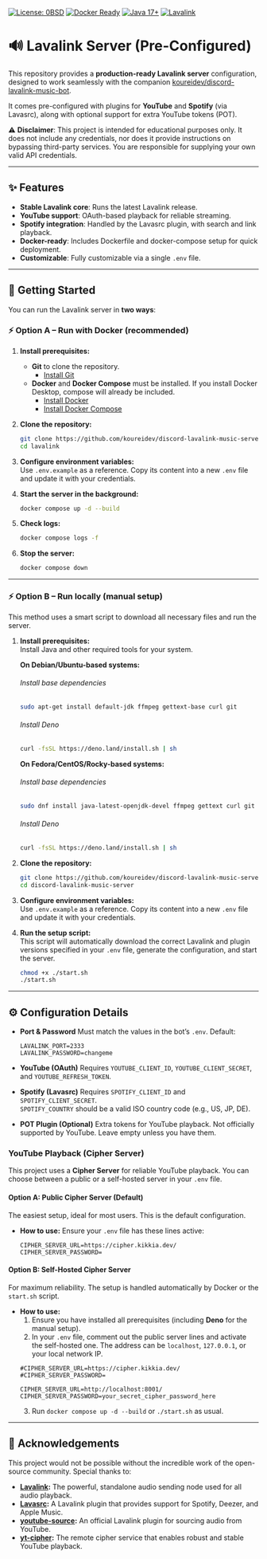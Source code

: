 [![License: 0BSD](https://img.shields.io/badge/License-0BSD-blue?style=for-the-badge)](LICENSE)
[![Docker Ready](https://img.shields.io/badge/Docker-ready-2496ED?style=for-the-badge&logo=docker&logoColor=white)](https://www.docker.com/)
[![Java 17+](https://img.shields.io/badge/Java-17%2B-orange?style=for-the-badge&logo=openjdk&logoColor=white)](https://openjdk.org/)
[![Lavalink](https://img.shields.io/badge/Lavalink-supported-FF7139?style=for-the-badge&logo=java&logoColor=white)](https://github.com/lavalink-devs/Lavalink)

# 🔊 Lavalink Server (Pre-Configured)

This repository provides a **production-ready Lavalink server** configuration, designed to work seamlessly with the companion [koureidev/discord-lavalink-music-bot](https://github.com/koureidev/discord-lavalink-music-bot).

It comes pre-configured with plugins for **YouTube** and **Spotify** (via Lavasrc), along with optional support for extra YouTube tokens (POT).

⚠️ **Disclaimer**: This project is intended for educational purposes only. It does not include any credentials, nor does it provide instructions on bypassing third-party services. You are responsible for supplying your own valid API credentials.

---

## ✨ Features

* **Stable Lavalink core**: Runs the latest Lavalink release.
* **YouTube support**: OAuth-based playback for reliable streaming.
* **Spotify integration**: Handled by the Lavasrc plugin, with search and link playback.
* **Docker-ready**: Includes Dockerfile and docker-compose setup for quick deployment.
* **Customizable**: Fully customizable via a single `.env` file.

---

## 🚀 Getting Started

You can run the Lavalink server in **two ways**:

### ⚡ Option A – Run with Docker (recommended)

1. **Install prerequisites:**
   * **Git** to clone the repository.
     - [Install Git](https://git-scm.com/downloads/)
   * **Docker** and **Docker Compose** must be installed. If you install Docker Desktop, compose will already be included.
     - [Install Docker](https://docs.docker.com/get-docker/)  
     - [Install Docker Compose](https://docs.docker.com/compose/install/)

2. **Clone the repository:**
   ```bash
   git clone https://github.com/koureidev/discord-lavalink-music-server.git
   cd lavalink
   ```

3. **Configure environment variables:**  
   Use `.env.example` as a reference. Copy its content into a new `.env` file and update it with your credentials.

4. **Start the server in the background:**
   ```bash
   docker compose up -d --build
   ```

5. **Check logs:**
   ```bash
   docker compose logs -f
   ```

6. **Stop the server:**
   ```bash
   docker compose down
   ```

---

### ⚡ Option B – Run locally (manual setup)

This method uses a smart script to download all necessary files and run the server.

1.  **Install prerequisites:**  
    Install Java and other required tools for your system.


    **On Debian/Ubuntu-based systems:**
    ###### Install base dependencies
    ```bash
    sudo apt-get install default-jdk ffmpeg gettext-base curl git
    ```

    ###### Install Deno
    ```bash
    curl -fsSL https://deno.land/install.sh | sh
    ```


    **On Fedora/CentOS/Rocky-based systems:**
    ###### Install base dependencies
    ```bash
    sudo dnf install java-latest-openjdk-devel ffmpeg gettext curl git
    ```

    ###### Install Deno
    ```bash
    curl -fsSL https://deno.land/install.sh | sh
    ```

2.  **Clone the repository:**
    ```bash
    git clone https://github.com/koureidev/discord-lavalink-music-server.git
    cd discord-lavalink-music-server
    ```

3.  **Configure environment variables:**  
   Use `.env.example` as a reference. Copy its content into a new `.env` file and update it with your credentials.

4.  **Run the setup script:**  
    This script will automatically download the correct Lavalink and plugin versions specified in your `.env` file, generate the configuration, and start the server.
    ```bash
    chmod +x ./start.sh
    ./start.sh
    ```

---

## ⚙️ Configuration Details

* **Port & Password**
  Must match the values in the bot’s `.env`. Default:
  ```env
  LAVALINK_PORT=2333
  LAVALINK_PASSWORD=changeme
  ```

* **YouTube (OAuth)**
  Requires `YOUTUBE_CLIENT_ID`, `YOUTUBE_CLIENT_SECRET`, and `YOUTUBE_REFRESH_TOKEN`.

* **Spotify (Lavasrc)**
  Requires `SPOTIFY_CLIENT_ID` and `SPOTIFY_CLIENT_SECRET`.  
  `SPOTIFY_COUNTRY` should be a valid ISO country code (e.g., US, JP, DE).

* **POT Plugin (Optional)**
  Extra tokens for YouTube playback. Not officially supported by YouTube. Leave empty unless you have them.

### YouTube Playback (Cipher Server)

This project uses a **Cipher Server** for reliable YouTube playback. You can choose between a public or a self-hosted server in your `.env` file.

#### Option A: Public Cipher Server (Default)

The easiest setup, ideal for most users. This is the default configuration.

*   **How to use:** Ensure your `.env` file has these lines active:
    ```env
    CIPHER_SERVER_URL=https://cipher.kikkia.dev/
    CIPHER_SERVER_PASSWORD=
    ```

#### Option B: Self-Hosted Cipher Server

For maximum reliability. The setup is handled automatically by Docker or the `start.sh` script.

*   **How to use:**
    1.  Ensure you have installed all prerequisites (including **Deno** for the manual setup).
    2.  In your `.env` file, comment out the public server lines and activate the self-hosted one. The address can be `localhost`, `127.0.0.1`, or your local network IP.
    ```env
    #CIPHER_SERVER_URL=https://cipher.kikkia.dev/
    #CIPHER_SERVER_PASSWORD=

    CIPHER_SERVER_URL=http://localhost:8001/
    CIPHER_SERVER_PASSWORD=your_secret_cipher_password_here
    ```
    3.  Run `docker compose up -d --build` or `./start.sh` as usual.

---

## 🙏 Acknowledgements

This project would not be possible without the incredible work of the open-source community. Special thanks to:

* **[Lavalink](https://github.com/lavalink-devs/Lavalink):** The powerful, standalone audio sending node used for all audio playback.
* **[Lavasrc](https://github.com/topi314/LavaSrc):** A Lavalink plugin that provides support for Spotify, Deezer, and Apple Music.
* **[youtube-source](https://github.com/lavalink-devs/youtube-source):** An official Lavalink plugin for sourcing audio from YouTube.
* **[yt-cipher](https://github.com/kikkia/yt-cipher):** The remote cipher service that enables robust and stable YouTube playback.

